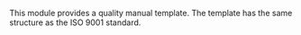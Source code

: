 This module provides a quality manual template. The template has the
same structure as the ISO 9001 standard.
